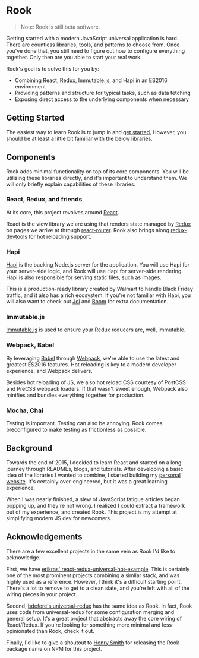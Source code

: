 # Rook

> Note: Rook is still beta software.

Getting started with a modern JavaScript universal application is hard. There are countless libraries, tools, and patterns to choose from. Once you've done that, you still need to figure out how to configure everything together. Only then are you able to start your real work.

Rook's goal is to solve this for you by:

- Combining React, Redux, Immutable.js, and Hapi in an ES2016 environment
- Providing patterns and structure for typical tasks, such as data fetching
- Exposing direct access to the underlying components when necessary

## Getting Started

The easiest way to learn Rook is to jump in and [get started.](docs/introduction/getting-started.md) However, you should be at least a little bit familiar with the below libraries.

## Components 

Rook adds minimal functionality on top of its core components. You will be utilizing these libraries directly, and it's important to understand them. We will only briefly explain capabilities of these libraries.

### React, Redux, and friends

At its core, this project revolves around [React](https://facebook.github.io/react/).

React is the view library we are using that renders state managed by [Redux](http://redux.js.org/) on pages we arrive at through [react-router](https://github.com/rackt/react-router). Rook also brings along [redux-devtools](https://github.com/gaearon/redux-devtools) for hot reloading support.

### Hapi

[Hapi](http://hapijs.com/) is the backing Node.js server for the application. You will use Hapi for your server-side logic, and Rook will use Hapi for server-side rendering. Hapi is also responsible for serving static files, such as images.

This is a production-ready library created by Walmart to handle Black Friday traffic, and it also has a rich ecosystem. If you're not familiar with Hapi, you will also want to check out [Joi](https://github.com/hapijs/joi) and [Boom](https://github.com/hapijs/boom) for extra documentation. 

### Immutable.js

[Immutable.js](https://facebook.github.io/immutable-js/) is used to ensure your Redux reducers are, well, immutable.

### Webpack, Babel

By leveraging [Babel](https://babeljs.io/) through [Webpack](https://webpack.github.io/), we're able to use the latest and greatest ES2016 features. Hot reloading is key to a modern developer experience, and Webpack delivers.

Besides hot reloading of JS, we also hot reload CSS courtesy of PostCSS and PreCSS webpack loaders. If that wasn't sweet enough, Webpack also minifies and bundles everything together for production.

### Mocha, Chai

Testing is important. Testing can also be annoying. Rook comes preconfigured to make testing as frictionless as possible. 

## Background

Towards the end of 2015, I decided to learn React and started on a long journey through READMEs, blogs, and tutorials. After developing a basic idea of the libraries I wanted to combine, I started building my [personal website](https://azzolini.io). It's certainly over-engineered, but it was a great learning experience.

When I was nearly finished, a slew of JavaScript fatigue articles began popping up, and they're not wrong. I realized I could extract a framework out of my experience, and created Rook. This project is my attempt at simplifying modern JS dev for newcomers. 

## Acknowledgements

There are a few excellent projects in the same vein as Rook I'd like to acknowledge.

First, we have [erikras' react-redux-universal-hot-example](https://github.com/erikras/react-redux-universal-hot-example). This is certainly one of the most prominent projects combining a similar stack, and was highly used as a reference. However, I think it's a difficult starting point. There's a lot to remove to get to a clean slate, and you're left with all of the wiring pieces in your project.

Second, [bdefore's universal-redux](https://github.com/bdefore/universal-redux) has the same idea as Rook. In fact, Rook uses code from universal-redux for some configuration merging and general setup. It's a great project that abstracts away the core wiring of React/Redux. If you're looking for something more minimal and less opinionated than Rook, check it out. 

Finally, I'd like to give a shoutout to [Henry Smith](http://henrysmith.org/) for releasing the Rook package name on NPM for this project.

